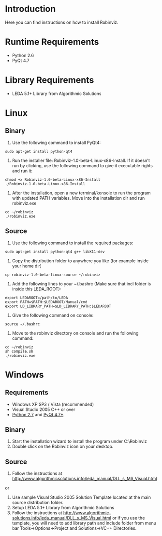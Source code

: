 # Introduction #

Here you can find instructions on how to install Robinviz.

# Runtime Requirements #
  * Python 2.6
  * PyQt 4.7

# Library Requirements #
  * LEDA 5.1+ Library from Algorithmic Solutions

# Linux #
## Binary ##
  1. Use the following command to install PyQt4:
```
sudo apt-get install python-qt4
```

  1. Run the installer file: Robinviz-1.0-beta-Linux-x86-Install. If it doesn't run by clicking, use the following command to give it executable rights and run it:
```
chmod +x Robinviz-1.0-beta-Linux-x86-Install
./Robinviz-1.0-beta-Linux-x86-Install
```
  1. After the installation, open a new terminal/konsole to run the program with updated PATH variables. Move into the installation dir and run robinviz.exe
```
cd ~/robinviz
./robinviz.exe
```

## Source ##
  1. Use the following command to install the required packages:
```
sudo apt-get install python-qt4 g++ libX11-dev
```
  1. Copy the distribution folder to anywhere you like (for example inside your home dir)
```
cp robinviz-1.0-beta-linux-source ~/robinviz
```
  1. Add the following lines to your ~/.bashrc (Make sure that incl folder is inside this LEDA\_ROOT):
```
export LEDAROOT=/path/to/LEDA
export PATH=$PATH:$LEDAROOT/Manual/cmd
export LD_LIBRARY_PATH=$LD_LIBRARY_PATH:$LEDAROOT
```
  1. Give the following command on console:
```
source ~/.bashrc
```
  1. Move to the robinviz directory on console and run the following command:
```
cd ~/robinviz
sh compile.sh
./robinviz.exe
```

# Windows #

## Requirements ##
  * Windows XP SP3 / Vista (recommended)
  * Visual Studio 2005 C++ or over
  * [Python 2.7](http://www.python.org/download/) and [PyQt 4.7+](http://www.riverbankcomputing.co.uk/software/pyqt/download).

## Binary ##
  1. Start the installation wizard to install the program under C:\Robinviz
  1. Double click on the Robinviz icon on your desktop.

## Source ##

  1. Follow the instructions at http://www.algorithmicsolutions.info/leda_manual/DLL_s_MS_Visual.html

or

  1. Use sample Visual Studio 2005 Solution Template located at the main source distribution folder.
  1. Setup LEDA 5.1+ Library from Algorithmic Solutions
  1. Follow the instructions at http://www.algorithmic-solutions.info/leda_manual/DLL_s_MS_Visual.html or if you use the template, you will need to add library path and include folder from menu bar Tools->Options->Project and Solutions->VC++ Directories.